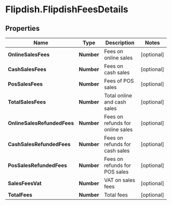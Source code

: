 # Flipdish.FlipdishFeesDetails

## Properties
Name | Type | Description | Notes
------------ | ------------- | ------------- | -------------
**OnlineSalesFees** | **Number** | Fees on online sales | [optional] 
**CashSalesFees** | **Number** | Fees on cash sales | [optional] 
**PosSalesFees** | **Number** | Fees of POS sales | [optional] 
**TotalSalesFees** | **Number** | Total online and cash sales | [optional] 
**OnlineSalesRefundedFees** | **Number** | Fees on refunds for online sales | [optional] 
**CashSalesRefundedFees** | **Number** | Fees on refunds for cash sales | [optional] 
**PosSalesRefundedFees** | **Number** | Fees on refunds for POS sales | [optional] 
**SalesFeesVat** | **Number** | VAT on sales fees | [optional] 
**TotalFees** | **Number** | Total fees | [optional] 


